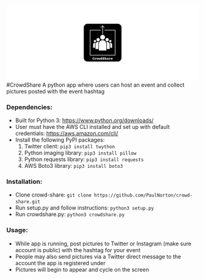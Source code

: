 ![CrowdShare](media/promo.jpg) 
#CrowdShare
A python app where users can host an event and collect pictures posted with the event hashtag

### Dependencies: ###

* Built for Python 3: https://www.python.org/downloads/
* User must have the AWS CLI installed and set up with default credentials: https://aws.amazon.com/cli/
* Install the following PyPI packages:
	1. Twitter client: `pip3 install twython`
	2. Python imaging library: `pip3 install pillow`
	3. Python requests library: `pip3 install requests` 
	4. AWS Boto3 library: `pip3 install boto3`

### Installation: ###

* Clone crowd-share: `git clone https://github.com/PaulNorton/crowd-share.git`
* Run setup.py and follow instructions: `python3 setup.py`
* Run crowdshare.py: `python3 crowdshare.py`

### Usage: ###

* While app is running, post pictures to Twitter or Instagram (make sure account is public) with the hashtag for your event
* People may also send pictures via a Twitter direct message to the account the app is registered under
* Pictures will begin to appear and cycle on the screen

